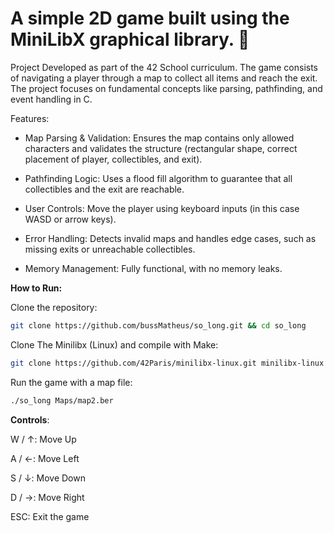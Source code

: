 # A simple 2D game built using the MiniLibX graphical library. 👾

Project Developed as part of the 42 School curriculum. The game consists of navigating a player through a map to collect all items and reach the exit.
The project focuses on fundamental concepts like parsing, pathfinding, and event handling in C.

Features:
- Map Parsing & Validation: Ensures the map contains only allowed characters and validates the structure (rectangular shape, correct placement of player, collectibles, and exit).
 
- Pathfinding Logic: Uses a flood fill algorithm to guarantee that all collectibles and the exit are reachable.

- User Controls: Move the player using keyboard inputs (in this case WASD or arrow keys).

- Error Handling: Detects invalid maps and handles edge cases, such as missing exits or unreachable collectibles.

- Memory Management: Fully functional, with no memory leaks.

**How to Run:**

Clone the repository:

  ```bash
  git clone https://github.com/bussMatheus/so_long.git && cd so_long
  ```

Clone The Minilibx (Linux) and compile with Make:
  ```bash
  git clone https://github.com/42Paris/minilibx-linux.git minilibx-linux && make
  ```

Run the game with a map file:

  ```bash
  ./so_long Maps/map2.ber
  ```

**Controls**: 

W / ↑: Move Up

A / ←: Move Left

S / ↓: Move Down

D / →: Move Right

ESC: Exit the game

